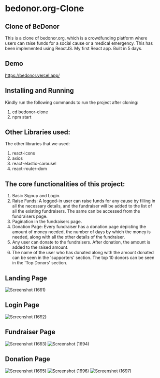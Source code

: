 # bedonor.org-Clone
## Clone of BeDonor

This is a clone of bedonor.org, which is a crowdfunding platform where users can raise funds for a social cause or a medical emergency.
This has been implemented using ReactJS.
My first React app. Built in 5 days.

## Demo
https://bedonor.vercel.app/

## Installing and Running
Kindly run the following commands to run the project after cloning:

1) cd bedonor-clone
2) npm start

## Other Libraries used:
The other libraries that we used: 

1) react-icons
2) axios
3) react-elastic-carousel
4) react-router-dom

## The core functionalities of this project: 

1) Basic Signup and Login.
2) Raise Funds: A logged-in user can raise funds for any cause by filling in all the necessary details, and the fundraiser will be added to the list of all the existing fundraisers. The same can be accessed from the fundraisers page.
3) Pagination in the fundraisers page.
4) Donation Page: Every fundraiser has a donation page depicting the amount of money needed, the number of days by which the money is needed, along with all the other details of the fundraiser.
5) Any user can donate to the fundraisers. After donation, the amount is added to the raised amount.
6) The name of the user who has donated along with the amount donated can be seen in the 'supporters' section. The top 10 donors can be seen in the 'Top Donors' section.

## Landing Page 

![Screenshot (1691)](https://user-images.githubusercontent.com/82999654/129583661-165cd34d-51c6-461d-80fc-1a97b1766660.png)

## Login Page 

![Screenshot (1692)](https://user-images.githubusercontent.com/82999654/129583697-7d8b0b3a-0a27-4c19-92a5-dcafe66411a2.png)

## Fundraiser Page

![Screenshot (1693)](https://user-images.githubusercontent.com/82999654/129583822-3e31bd26-968f-40b3-8862-1aa90119954b.png)
![Screenshot (1694)](https://user-images.githubusercontent.com/82999654/129583840-ed79216b-b311-4e10-96d6-3c6653a26f3a.png)

## Donation Page

![Screenshot (1695)](https://user-images.githubusercontent.com/82999654/129583917-28b369b9-3246-4e86-9af7-a03c3b93848f.png)
![Screenshot (1696)](https://user-images.githubusercontent.com/82999654/129583943-10154f50-3954-452d-a397-7dba4ced8f1a.png)
![Screenshot (1697)](https://user-images.githubusercontent.com/82999654/129583953-bd109076-a60e-41bb-b563-a99b2157ec7d.png)
